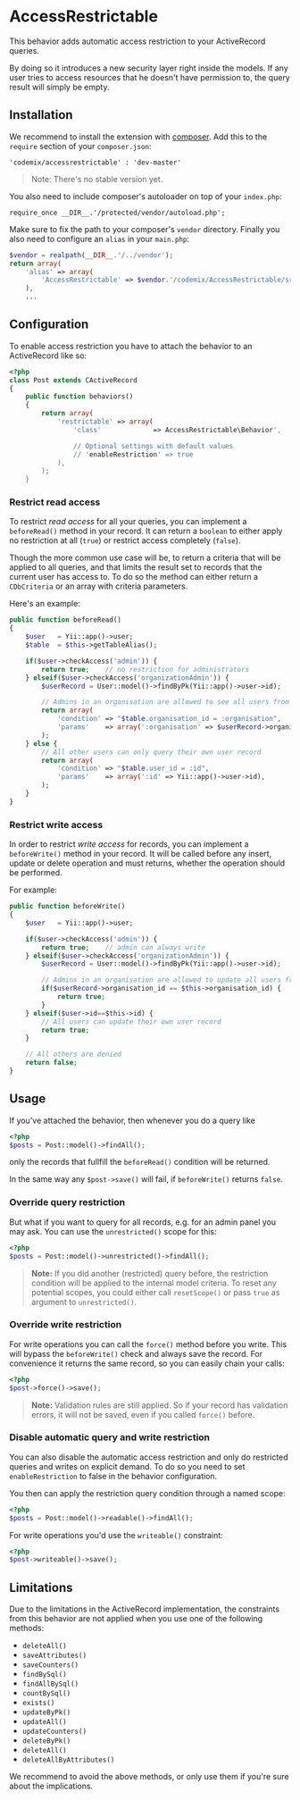 AccessRestrictable
==================

This behavior adds automatic access restriction to your ActiveRecord queries.

By doing so it introduces a new security layer right inside the models. If any user
tries to access resources that he doesn't have permission to, the query result will simply be empty.

## Installation

We recommend to install the extension with [composer](http://getcomposer.org/). Add this to
the `require` section of your `composer.json`:

    'codemix/accessrestrictable' : 'dev-master'

> Note: There's no stable version yet.

You also need to include composer's autoloader on top of your `index.php`:

    require_once __DIR__.'/protected/vendor/autoload.php';

Make sure to fix the path to your composer's `vendor` directory. Finally you also need to
configure an `alias` in your `main.php`:

```php
$vendor = realpath(__DIR__.'/../vendor');
return array(
    'alias' => array(
        'AccessRestrictable' => $vendor.'/codemix/AccessRestrictable/src/AccessRestrictable',
    ),
    ...
```

## Configuration

To enable access restriction you have to attach the behavior to an ActiveRecord like so:

```php
<?php
class Post extends CActiveRecord
{
    public function behaviors()
    {
        return array(
            'restrictable' => array(
                'class'             => AccessRestrictable\Behavior',

                // Optional settings with default values
                // 'enableRestriction' => true
            ),
        );
    }
```

### Restrict read access

To restrict *read access* for all your queries, you can implement a `beforeRead()` method
in your record. It can return a `boolean` to either apply no restriction at all (`true`)
or restrict access completely (`false`).

Though the more common use case will be, to return a criteria that will be applied to
all queries, and that limits the result set to records that the current user has access to.
To do so the method can either return a `CDbCriteria` or an array with criteria parameters.

Here's an example:

```php
public function beforeRead()
{
    $user   = Yii::app()->user;
    $table  = $this->getTableAlias();

    if($user->checkAccess('admin')) {
        return true;    // no restriction for administrators
    } elseif($user->checkAccess('organizationAdmin')) {
        $userRecord = User::model()->findByPk(Yii::app()->user->id);

        // Admins in an organisation are allowed to see all users from that organisation
        return array(
            'condition' => "$table.organisation_id = :organisation",
            'params'    => array(':organisation' => $userRecord->organisation_id),
        );
    } else {
        // All other users can only query their own user record
        return array(
            'condition' => "$table.user_id = :id",
            'params'    => array(':id' => Yii::app()->user->id),
        );
    }
}
```

### Restrict write access

In order to restrict *write access* for records, you can implement a `beforeWrite()` method
in your record. It will be called before any insert, update or delete operation and must
returns, whether the operation should be performed.

For example:

```php
public function beforeWrite()
{
    $user   = Yii::app()->user;

    if($user->checkAccess('admin')) {
        return true;    // admin can always write
    } elseif($user->checkAccess('organizationAdmin')) {
        $userRecord = User::model()->findByPk(Yii::app()->user->id);

        // Admins in an organisation are allowed to update all users from that organisation
        if($userRecord->organisation_id == $this->organisation_id) {
            return true;
        }
    } elseif($user->id==$this->id) {
        // All users can update their own user record
        return true;
    }

    // All others are denied
    return false;
}
```

## Usage


If you've attached the behavior, then whenever you do a query like


```php
<?php
$posts = Post::model()->findAll();
```

only the records that fullfill the `beforeRead()` condition will be returned.

In the same way any `$post->save()` will fail, if `beforeWrite()` returns `false`.

### Override query restriction

But what if you want to query for all records, e.g. for an admin panel you may ask.
You can use the `unrestricted()` scope for this:


```php
<?php
$posts = Post::model()->unrestricted()->findAll();
```

> **Note:** If you did another (restricted) query before, the restriction condition will
> be applied to the internal model criteria. To reset any potential scopes, you could
> either call `resetScope()` or pass `true` as argument to `unrestricted()`.

### Override write restriction

For write operations you can call the `force()` method before you write. This will bypass
the `beforeWrite()` check and always save the record. For convenience it returns the same
record, so you can easily chain your calls:

```php
<?php
$post->force()->save();
```

> **Note:** Validation rules are still applied. So if your record has validation errors,
> it will not be saved, even if you called `force()` before.

### Disable automatic query and write restriction

You can also disable the automatic access restriction and only do restricted queries
and writes on explicit demand. To do so you need to set `enableRestriction` to false in the
behavior configuration.

You then can apply the restriction query condition through a named scope:

```php
<?php
$posts = Post::model()->readable()->findAll();
```

For write operations you'd use the `writeable()` constraint:

```php
<?php
$post->writeable()->save();
```

## Limitations

Due to the limitations in the ActiveRecord implementation, the constraints from this
behavior are not applied when you use one of the following methods:

 * `deleteAll()`
 * `saveAttributes()`
 * `saveCounters()`
 * `findBySql()`
 * `findAllBySql()`
 * `countBySql()`
 * `exists()`
 * `updateByPk()`
 * `updateAll()`
 * `updateCounters()`
 * `deleteByPk()`
 * `deleteAll()`
 * `deleteAllByAttributes()`

We recommend to avoid the above methods, or only use them if you're sure about the
implications.


